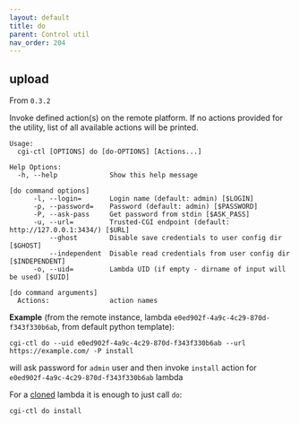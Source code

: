 ```yaml
---
layout: default
title: do
parent: Control util
nav_order: 204
---
```

## upload

From `0.3.2`

Invoke defined action(s) on the remote platform. If no actions provided for the utility, list of all
available actions will be printed.

```
Usage:
  cgi-ctl [OPTIONS] do [do-OPTIONS] [Actions...]

Help Options:
  -h, --help             Show this help message

[do command options]
      -l, --login=       Login name (default: admin) [$LOGIN]
      -p, --password=    Password (default: admin) [$PASSWORD]
      -P, --ask-pass     Get password from stdin [$ASK_PASS]
      -u, --url=         Trusted-CGI endpoint (default: http://127.0.0.1:3434/) [$URL]
          --ghost        Disable save credentials to user config dir [$GHOST]
          --independent  Disable read credentials from user config dir [$INDEPENDENT]
      -o, --uid=         Lambda UID (if empty - dirname of input will be used) [$UID]

[do command arguments]
  Actions:               action names
```


**Example** (from the remote instance, lambda `e0ed902f-4a9c-4c29-870d-f343f330b6ab`, from default python template):

```
cgi-ctl do --uid e0ed902f-4a9c-4c29-870d-f343f330b6ab --url https://example.com/ -P install
```

will ask password for `admin` user and then invoke `install` action for `e0ed902f-4a9c-4c29-870d-f343f330b6ab` lambda


For a [cloned](../clone) lambda it is enough to just call `do`:

```
cgi-ctl do install
```